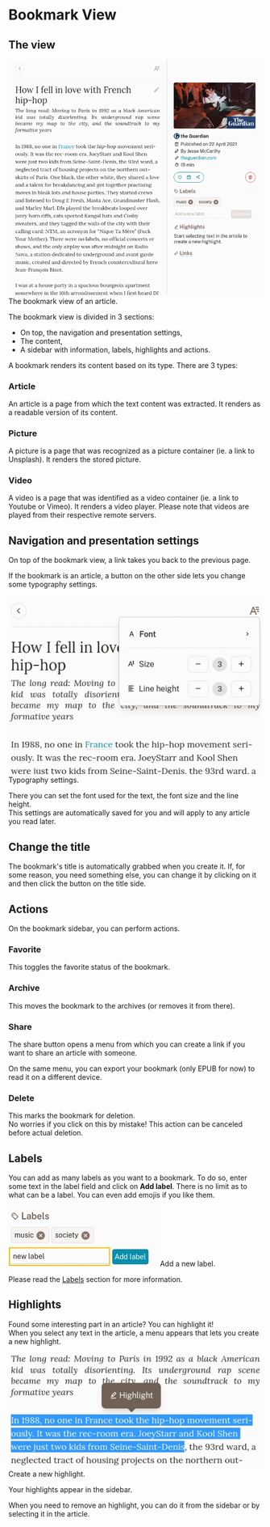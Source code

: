 # Bookmark View

## The view

![The bookmark view](../img/bookmark-view.webp)
The bookmark view of an article.

The bookmark view is divided in 3 sections:

- On top, the navigation and presentation settings,
- The content,
- A sidebar with information, labels, highlights and actions.


A bookmark renders its content based on its type. There are 3 types:

### Article

An article is a page from which the text content was extracted. It renders as a readable version of its content.

### Picture

A picture is a page that was recognized as a picture container (ie. a link to Unsplash). It renders the stored picture.

### Video

A video is a page that was identified as a video container (ie. a link to Youtube or Vimeo). It renders a video player. Please note that videos are played from their respective remote servers.


## Navigation and presentation settings

On top of the bookmark view, a link takes you back to the previous page.

If the bookmark is an article, a button on the other side lets you change some typography settings.

![Bookmark typography settings](../img/bookmark-typography.webp)
Typography settings.

There you can set the font used for the text, the font size and the line height.\
This settings are automatically saved for you and will apply to any article you read later.


## Change the title

The bookmark's title is automatically grabbed when you create it. If, for some reason, you need something else, you can change it by clicking on it and then click the button on the title side.


## Actions

On the bookmark sidebar, you can perform actions.

### Favorite

This toggles the favorite status of the bookmark.

### Archive

This moves the bookmark to the archives (or removes it from there).

### Share

The share button opens a menu from which you can create a link if you want to share an article with someone.

On the same menu, you can export your bookmark (only EPUB for now) to read it on a different device.


### Delete

This marks the bookmark for deletion.\
No worries if you click on this by mistake! This action can be canceled before actual deletion.


## Labels

You can add as many labels as you want to a bookmark. To do so, enter some text in the label field and click on **Add label**. There is no limit as to what can be a label. You can even add emojis if you like them.

![Bookmark labels form](../img/bookmark-labels.webp)
Add a new label.

Please read the [Labels](./labels.md) section for more information.

## Highlights

Found some interesting part in an article? You can highlight it!\
When you select any text in the article, a menu appears that lets you create a new highlight.

![Bookmark highlight creation](../img/bookmark-highlight.webp)
Create a new highlight.

Your highlights appear in the sidebar.

When you need to remove an highlight, you can do it from the sidebar or by selecting it in the article.
